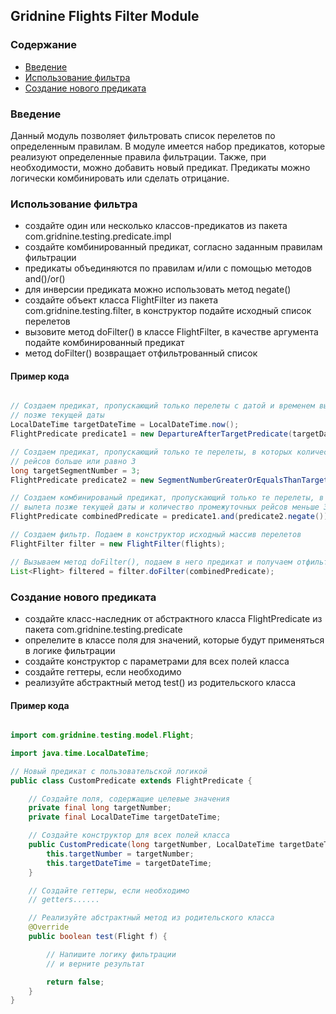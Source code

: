 ## Gridnine Flights Filter Module

### Содержание

- [Введение](#введение)
- [Использование фильтра](#использование-фильтра)
- [Создание нового предиката](#создание-нового-предиката)

### Введение

Данный модуль позволяет фильтровать список перелетов по определенным правилам. В модуле имеется набор
предикатов, которые реализуют определенные правила фильтрации. Также, при необходимости,
можно добавить новый предикат. Предикаты можно логически комбинировать или сделать отрицание.

### Использование фильтра

- создайте один или несколько классов-предикатов из пакета com.gridnine.testing.predicate.impl
- создайте комбинированный предикат, согласно заданным правилам фильтрации
- предикаты объединяются по правилам и/или с помощью методов and()/or()
- для инверсии предиката можно использовать метод negate()
- создайте объект класса FlightFilter из пакета com.gridnine.testing.filter, в конструктор подайте исходный список перелетов
- вызовите метод doFilter() в классе FlightFilter, в качестве аргумента подайте комбинированный предикат
- метод doFilter() возвращает отфильтрованный список

#### Пример кода

```java     

// Создаем предикат, пропускающий только перелеты с датой и временем вылета
// позже текущей даты
LocalDateTime targetDateTime = LocalDateTime.now();
FlightPredicate predicate1 = new DepartureAfterTargetPredicate(targetDateTime);

// Создаем предикат, пропускающий только те перелеты, в которых количество промежуточных
// рейсов больше или равно 3
long targetSegmentNumber = 3;
FlightPredicate predicate2 = new SegmentNumberGreaterOrEqualsThanTargetPredicate(targetSegmentNumber);

// Создаем комбинированый предикат, пропускающий только те перелеты, в которых дата и время
// вылета позже текущей даты и количество промежуточных рейсов меньше 3
FlightPredicate combinedPredicate = predicate1.and(predicate2.negate());

// Создаем фильтр. Подаем в конструктор исходный массив перелетов
FlightFilter filter = new FlightFilter(flights);

// Вызываем метод doFilter(), подаем в него предикат и получаем отфильтрованный список
List<Flight> filtered = filter.doFilter(combinedPredicate);
```

### Создание нового предиката

- создайте класс-наследник от абстрактного класса FlightPredicate из пакета com.gridnine.testing.predicate
- опрелелите в классе поля для значений, которые будут применяться в логике фильтрации
- создайте конструктор с параметрами для всех полей класса
- создайте геттеры, если необходимо
- реализуйте абстрактный метод test() из родительского класса

#### Пример кода

```java

import com.gridnine.testing.model.Flight;

import java.time.LocalDateTime;

// Новый предикат с пользовательской логикой
public class CustomPredicate extends FlightPredicate {

    // Создайте поля, содержащие целевые значения
    private final long targetNumber;
    private final LocalDateTime targetDateTime;

    // Создайте конструктор для всех полей класса
    public CustomPredicate(long targetNumber, LocalDateTime targetDateTime) {
        this.targetNumber = targetNumber;
        this.targetDateTime = targetDateTime;
    }

    // Создайте геттеры, если необходимо
    // getters......

    // Реализуйте абстрактный метод из родительского класса
    @Override
    public boolean test(Flight f) {

        // Напишите логику фильтрации
        // и верните результат

        return false;
    }
}
```
